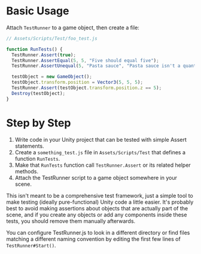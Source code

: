 # Basic Usage

Attach `TestRunner` to a game object, then create a file:

```javascript
// Assets/Scripts/Test/foo_test.js

function RunTests() {
  TestRunner.Assert(true);
  TestRunner.AssertEqual(5, 5, "Five should equal five");
  TestRunner.AssertUnequal(5, "Pasta sauce", "Pasta sauce isn't a quantity!");

  testObject = new GameObject();
  testObject.transform.position = Vector3(5, 5, 5);
  TestRunner.Assert(testObject.transform.position.z == 5);
  Destroy(testObject);
}
```

# Step by Step

1. Write code in your Unity project that can be tested with simple Assert statements.
2. Create a `something_test.js` file in `Assets/Scripts/Test` that defines a function `RunTests`.
3. Make that `RunTests` function call `TestRunner.Assert` or its related helper methods.
4. Attach the TestRunner script to a game object somewhere in your scene.

This isn't meant to be a comprehensive test framework, just a simple tool to make testing (ideally pure-functional) Unity code a little easier. It's probably best to avoid making assertions about objects that are actually part of the scene, and if you create any objects or add any components inside these tests, you should remove them manually afterwards.

You can configure TestRunner.js to look in a different directory or find files matching a different naming convention by editing the first few lines of `TestRunner#Start()`.
